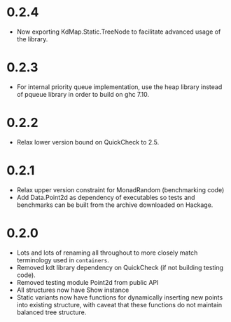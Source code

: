 # 0.2.4
* Now exporting KdMap.Static.TreeNode to facilitate advanced usage of the library.

# 0.2.3
* For internal priority queue implementation, use the heap library instead of pqueue library in order to build on ghc 7.10.

# 0.2.2
* Relax lower version bound on QuickCheck to 2.5.

# 0.2.1
* Relax upper version constraint for MonadRandom (benchmarking code)
* Add Data.Point2d as dependency of executables so tests and benchmarks can be built from the archive downloaded on Hackage.

# 0.2.0
* Lots and lots of renaming all throughout to more closely match terminology used in `containers`.
* Removed kdt library dependency on QuickCheck (if not building testing code).
* Removed testing module Point2d from public API
* All structures now have Show instance
* Static variants now have functions for dynamically inserting new points into existing structure, with caveat that these functions do not maintain balanced tree structure.
